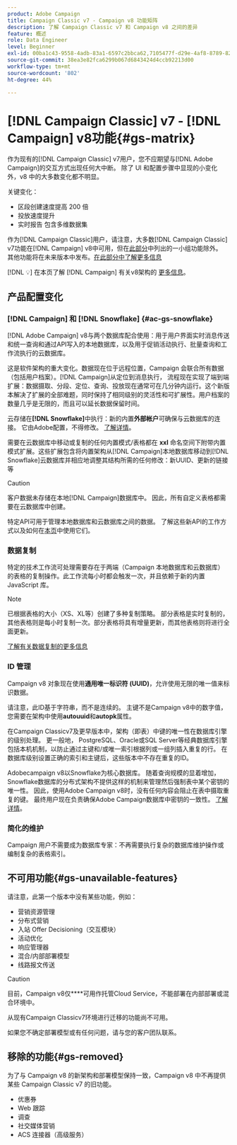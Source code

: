 ```yaml
---
product: Adobe Campaign
title: Campaign Classic v7 - Campaign v8 功能矩阵
description: 了解 Campaign Classic v7 和 Campaign v8 之间的差异
feature: 概述
role: Data Engineer
level: Beginner
exl-id: 00ba1c43-9558-4adb-83a1-6597c2bbca62,7105477f-d29e-4af8-8789-82b4459761b0
source-git-commit: 38ea3e82fca6299b067d6843424d4ccb92213d00
workflow-type: tm+mt
source-wordcount: '802'
ht-degree: 44%

---
```


# [!DNL Campaign Classic] v7 -  [!DNL Campaign] v8功能{#gs-matrix}

作为现有的[!DNL Campaign Classic] v7用户，您不应期望与[!DNL Adobe Campaign]的交互方式出现任何大中断。 除了 UI 和配置步骤中显现的小变化外，v8 中的大多数变化都不明显。

关键变化：

* 区段创建速度提高 200 倍
* 投放速度提升
* 实时报告 包含多维数据集

作为[!DNL Campaign Classic]用户，请注意，大多数[!DNL Campaign Classic] v7功能在[!DNL Campaign] v8中可用，但在[此部分](#gs-removed)中列出的一小组功能除外。 其他功能将在未来版本中发布。[在此部分中了解更多信息](#gs-unavailable-features)

[!DNL :bulb:] 在本页了解 [!DNL Campaign] 有关v8架构的 [更多信息](../dev/architecture.md)。

## 产品配置变化

### [!DNL Campaign] 和  [!DNL Snowflake] {#ac-gs-snowflake}

[!DNL Adobe Campaign] v8与两个数据库配合使用：用于用户界面实时消息传送和统一查询和通过API写入的本地数据库，以及用于促销活动执行、批量查询和工作流执行的云数据库。

这是软件架构的重大变化。数据现在位于远程位置，Campaign 会联合所有数据（包括用户档案）。[!DNL Campaign]从定位到消息执行， 流程现在实现了端到端扩展：数据摄取、分段、定位、查询、投放现在通常可在几分钟内运行。这个新版本解决了扩展的全部难题，同时保持了相同级别的灵活性和可扩展性。用户档案的数量几乎是无限的，而且可以延长数据保留时间。

云存储在&#x200B;**[!DNL Snowflake]**&#x200B;中执行：新的内置&#x200B;**外部帐户**&#x200B;可确保与云数据库的连接。 它由Adobe配置，不得修改。 [了解详情](../config/external-accounts.md)。

需要在云数据库中移动或复制的任何内置模式/表格都在 **xxl** 命名空间下附带内置模式扩展。这些扩展包含将内置架构从[!DNL Campaign]本地数据库移动到[!DNL Snowflake]云数据库并相应地调整其结构所需的任何修改：新UUID、更新的链接等

>[!CAUTION]
>
> 客户数据未存储在本地[!DNL Campaign]数据库中。 因此，所有自定义表格都需要在云数据库中创建。


特定API可用于管理本地数据库和云数据库之间的数据。 了解这些新API的工作方式以及如何在[本页](../dev/new-apis.md)中使用它们。

### 数据复制

特定的技术工作流可处理需要存在于两端（Campaign 本地数据库和云数据库）的表格的复制操作。此工作流每小时都会触发一次，并且依赖于新的内置 JavaScript 库。

>[!NOTE]
>
> 已根据表格的大小（XS、XL等）创建了多种复制策略。
> 部分表格是实时复制的，其他表格则是每小时复制一次。部分表格将具有增量更新，而其他表格则将进行全面更新。


[了解有关数据复制的更多信息](../config/replication.md)

### ID 管理

Campaign v8 对象现在使用&#x200B;**通用唯一标识符 (UUID)**，允许使用无限的唯一值来标识数据。

请注意，此ID基于字符串，而不是连续的。 主键不是Campaign v8中的数字值，您需要在架构中使用&#x200B;**autouuid**&#x200B;和&#x200B;**autopk**&#x200B;属性。

在Campaign Classicv7及更早版本中，架构（即表）中键的唯一性在数据库引擎的级别处理。 更一般地， PostgreSQL、Oracle或SQL Server等经典数据库引擎包括本机机制，以防止通过主键和/或唯一索引根据列或一组列插入重复的行。 在数据库级别设置正确的索引和主键后，这些版本中不存在重复的ID。

Adobecampaign v8以Snowflake为核心数据库。 随着查询规模的显着增加，Snowflake数据库的分布式架构不提供这样的机制来管理然后强制表中某个密钥的唯一性。 因此，使用Adobe Campaign v8时，没有任何内容会阻止在表中摄取重复的键。 最终用户现在负责确保Adobe Campaign数据库中密钥的一致性。 [了解详情](../dev/keys.md)。


### 简化的维护

Campaign 用户不需要成为数据库专家：不再需要执行复杂的数据库维护操作或编制复杂的表格索引。

## 不可用功能{#gs-unavailable-features}

请注意，此第一个版本中没有某些功能，例如：

* 营销资源管理
* 分布式营销
* 入站 Offer Decisioning（交互模块）
* 活动优化
* 响应管理器
* 混合/内部部署模型
* 线路报文传送

>[!CAUTION]
>
>目前，Campaign v8仅&#x200B;****&#x200B;可用作托管Cloud Service，不能部署在内部部署或混合环境中。
>
>从现有Campaign Classicv7环境进行迁移的功能尚不可用。
>
>如果您不确定部署模型或有任何问题，请与您的客户团队联系。

## 移除的功能{#gs-removed}

为了与 Campaign v8 的新架构和部署模型保持一致，Campaign v8 中不再提供某些 Campaign Classic v7 的旧功能。

* 优惠券
* Web 跟踪
* 调查
* 社交媒体营销
* ACS 连接器（高级服务）

